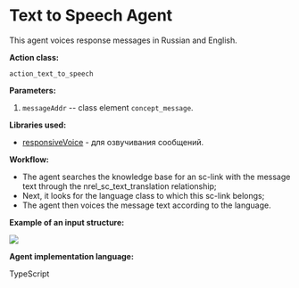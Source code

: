 
# Text to Speech Agent

This agent voices response messages in Russian and English.

**Action class:**

`action_text_to_speech`

**Parameters:**

1. `messageAddr` -- class element `concept_message`.

**Libraries used:**

* [responsiveVoice](https://responsivevoice.org/) - для озвучивания сообщений.

**Workflow:**

* The agent searches the knowledge base for an sc-link with the message text through the nrel_sc_text_translation relationship;
* Next, it looks for the language class to which this sc-link belongs;
* The agent then voices the message text according to the language.

**Example of an input structure:**

<img src="../images/audioAgentInput.png"></img>

**Agent implementation language:**

TypeScript
